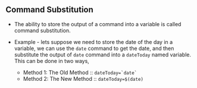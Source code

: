## Command Substitution 
+ The ability to store the output of a command into a variable is called command substitution.

+ Example - lets suppose we need to store the date of the day in a variable, we can use the `date` command to get the date, and then substitute the output of `date` command into a `dateToday` named variable. This can be done in two ways, 
	+ Method 1: The Old Method :: ``dateToday=`date` ``
	+ Method 2: The New Method :: `dateToday=$(date)`